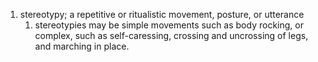 1. stereotypy; a repetitive or ritualistic movement, posture, or utterance
	1. stereotypies may be simple movements such as body rocking, or complex, such as self-caressing, crossing and uncrossing of legs, and marching in place.